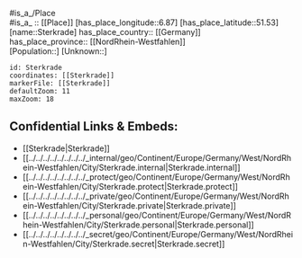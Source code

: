 ﻿---
location: [51.53,6.87] 
mapzoom: [7,12] 
mapmarker: city 
type: City
tags:
- geo/City


SpocWebEntityId: 34562
isDeleted: false
confidential: public

---
#is_a_/Place  
#is_a_ :: [[Place]] 
[has_place_longitude::6.87] 
[has_place_latitude::51.53] 
[name::Sterkrade] 
has_place_country:: [[Germany]]  
has_place_province:: [[NordRhein-Westfahlen]]  
[Population::] 
[Unknown::] 


```leaflet
id: Sterkrade
coordinates: [[Sterkrade]] 
markerFile: [[Sterkrade]] 
defaultZoom: 11 
maxZoom: 18
```


## Confidential Links & Embeds: 
- [[Sterkrade|Sterkrade]]  
- [[../../../../../../../../_internal/geo/Continent/Europe/Germany/West/NordRhein-Westfahlen/City/Sterkrade.internal|Sterkrade.internal]] 
- [[../../../../../../../../_protect/geo/Continent/Europe/Germany/West/NordRhein-Westfahlen/City/Sterkrade.protect|Sterkrade.protect]] 
- [[../../../../../../../../_private/geo/Continent/Europe/Germany/West/NordRhein-Westfahlen/City/Sterkrade.private|Sterkrade.private]] 
- [[../../../../../../../../_personal/geo/Continent/Europe/Germany/West/NordRhein-Westfahlen/City/Sterkrade.personal|Sterkrade.personal]] 
- [[../../../../../../../../_secret/geo/Continent/Europe/Germany/West/NordRhein-Westfahlen/City/Sterkrade.secret|Sterkrade.secret]] 
